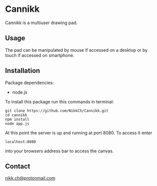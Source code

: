 Cannikk
==========
Cannikk is a multiuser drawing pad.

## Usage

The pad can be manipulated by mouse if accessed on a desktop or by touch if
accessed on smartphone.


## Installation
Package dependencies:
- node.js

To install this package run this commands in terminal:
<pre><code>git clone https://github.com/NikkCh/Cannikk.git
cd cannikk
npm install
node app.js</code></pre>

At this point the server is up and running at port 8080.
To access it enter <pre><code>localhost:8080</code></pre> into your browsers
address bar to access the canvas.

## Contact
nikk.ch@protonmail.com
